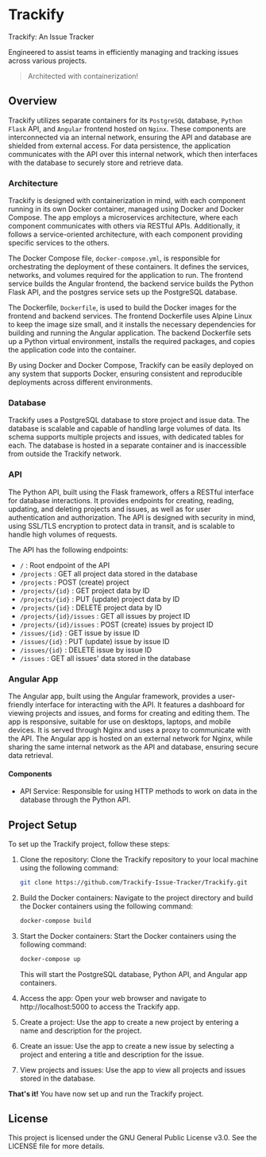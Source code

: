 # Trackify

Trackify: An Issue Tracker

Engineered to assist teams in efficiently managing and tracking issues across various projects.

> Architected with containerization!



## Overview

Trackify utilizes separate containers for its `PostgreSQL` database, `Python` `Flask` API, and `Angular` frontend hosted on `Nginx`. These components are interconnected via an internal network, ensuring the API and database are shielded from external access. For data persistence, the application communicates with the API over this internal network, which then interfaces with the database to securely store and retrieve data.

### Architecture

Trackify is designed with containerization in mind, with each component running in its own Docker container, managed using Docker and Docker Compose. The app employs a microservices architecture, where each component communicates with others via RESTful APIs. Additionally, it follows a service-oriented architecture, with each component providing specific services to the others.

The Docker Compose file, `docker-compose.yml`, is responsible for orchestrating the deployment of these containers. It defines the services, networks, and volumes required for the application to run. The frontend service builds the Angular frontend, the backend service builds the Python Flask API, and the postgres service sets up the PostgreSQL database.

The Dockerfile, `Dockerfile`, is used to build the Docker images for the frontend and backend services. The frontend Dockerfile uses Alpine Linux to keep the image size small, and it installs the necessary dependencies for building and running the Angular application. The backend Dockerfile sets up a Python virtual environment, installs the required packages, and copies the application code into the container.

By using Docker and Docker Compose, Trackify can be easily deployed on any system that supports Docker, ensuring consistent and reproducible deployments across different environments.

### Database

Trackify uses a PostgreSQL database to store project and issue data. The database is scalable and capable of handling large volumes of data. Its schema supports multiple projects and issues, with dedicated tables for each. The database is hosted in a separate container and is inaccessible from outside the Trackify network.

### API

The Python API, built using the Flask framework, offers a RESTful interface for database interactions. It provides endpoints for creating, reading, updating, and deleting projects and issues, as well as for user authentication and authorization. The API is designed with security in mind, using SSL/TLS encryption to protect data in transit, and is scalable to handle high volumes of requests.

The API has the following endpoints:
- `/` : Root endpoint of the API
- `/projects` : GET all project data stored in the database
- `/projects` : POST (create) project
- `/projects/{id}` : GET project data by ID
- `/projects/{id}` : PUT (update) project data by ID
- `/projects/{id}` : DELETE project data by ID
- `/projects/{id}/issues` : GET all issues by project ID
- `/projects/{id}/issues` : POST (create) issues by project ID
- `/issues/{id}` : GET issue by issue ID
- `/issues/{id}` : PUT (update) issue by issue ID
- `/issues/{id}` : DELETE issue by issue ID
- `/issues` : GET all issues' data stored in the database

### Angular App

The Angular app, built using the Angular framework, provides a user-friendly interface for interacting with the API. It features a dashboard for viewing projects and issues, and forms for creating and editing them. The app is responsive, suitable for use on desktops, laptops, and mobile devices. It is served through Nginx and uses a proxy to communicate with the API. The Angular app is hosted on an external network for Nginx, while sharing the same internal network as the API and database, ensuring secure data retrieval.

#### Components

- API Service: Responsible for using HTTP methods to work on data in the database through the Python API.

## Project Setup

To set up the Trackify project, follow these steps:

1. Clone the repository: Clone the Trackify repository to your local machine using the following command:

    ```bash
    git clone https://github.com/Trackify-Issue-Tracker/Trackify.git
    ```

2. Build the Docker containers: Navigate to the project directory and build the Docker containers using the following command:

    ```bash
    docker-compose build
    ```

3. Start the Docker containers: Start the Docker containers using the following command:

    ```bash
    docker-compose up
    ```
    
    This will start the PostgreSQL database, Python API, and Angular app containers.

4. Access the app: Open your web browser and navigate to http://localhost:5000 to access the Trackify app.

5. Create a project: Use the app to create a new project by entering a name and description for the project.

6. Create an issue: Use the app to create a new issue by selecting a project and entering a title and description for the issue.

7. View projects and issues: Use the app to view all projects and issues stored in the database.

**That's it!** You have now set up and run the Trackify project.

## License

This project is licensed under the GNU General Public License v3.0. See the LICENSE file for more details.
